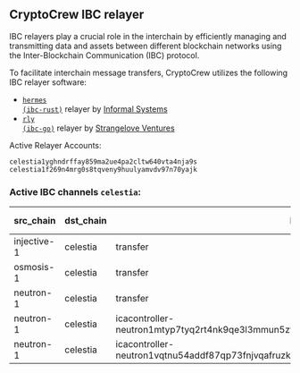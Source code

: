 ## CryptoCrew IBC relayer
IBC relayers play a crucial role in the interchain by efficiently managing and transmitting data and assets between different blockchain networks using the Inter-Blockchain Communication (IBC) protocol.

To facilitate interchain message transfers, CryptoCrew utilizes the following IBC relayer software: 
- <a href="https://github.com/informalsystems/hermes"><code>hermes (ibc-rust)</code></a> relayer by [Informal Systems](https://github.com/informalsystems)
- <a href="https://github.com/cosmos/relayer"><code>rly (ibc-go)</code></a> relayer by [Strangelove Ventures](https://github.com/strangelove-ventures)

Active Relayer Accounts:
```
celestia1yghndrffay859ma2ue4pa2cltw640vta4nja9s
celestia1f269n4mrg0s8tqveny9huulyamvdv97n70yajk
```

### Active IBC channels `celestia`:
| src_chain | dst_chain | IBC port | IBC channel |
| --------------- | --------------- | ------------ | ------------------- |
| injective-1 | celestia | transfer | channel-152 |
| osmosis-1 | celestia | transfer | channel-6994 |
| neutron-1 | celestia | transfer | channel-35 |
| neutron-1 | celestia | icacontroller-neutron1mtyp7tyq2rt4nk9qe3l3mmun5zy3k84s9ccndt6z7g6rwuyllqlq6kafzy.drop_PUMP | channel-6027 |
| neutron-1 | celestia | icacontroller-neutron1vqtnu54addf87qp73fnjvqafruzkr2zjgswkhsmsg45t08wla2nqqan0hc.DROP | channel-6028 |